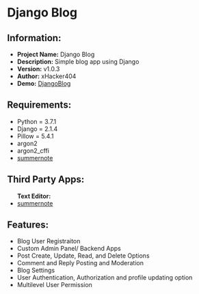# Django Blog

<h2>Information:</h2>

<ul>
 <li> <strong> Project Name:</strong> Django Blog </li>
 <li> <strong> Description:</strong> Simple blog app using Django</li>
 <li> <strong> Version:</strong> v1.0.3</li>
 <li> <strong> Author:</strong> xHacker404 </li>
 <li> <strong> Demo:</strong> <a href="http://xhacker404.pythonanywhere.com/" target="_self">DjangoBlog </a></li>
</ul>



<h2>Requirements:</h2>

<ul>
<li> Python = 3.7.1 </li>
<li> Django = 2.1.4 </li>
<li> Pillow = 5.4.1 </li>
<li> argon2 </li>
<li> argon2_cffi </li>
<li> <a href="https://summernote.org/getting-started/" target="_blank" > summernote </a></li>
</ul>

<h2>Third Party Apps:</h2>
<ul>
 <strong>Text Editor:</strong> <li> <a href="https://summernote.org/getting-started/" target="_blank" > summernote </a></li>
</ul>

<h2>Features:</h2>
<ul>
<li> Blog User Registraiton </li>
<li> Custom Admin Panel/ Backend Apps</li>
<li> Post Create, Update, Read, and Delete Options</li>
<li> Comment and Reply Posting and  Moderation </li>
<li> Blog Settings </li>
<li> User Authentication, Authorization and profile updating option</li>
<li> Multilevel User Permission</li>
</ul>
